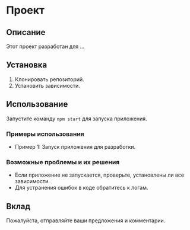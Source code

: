 # Проект

## Описание
Этот проект разработан для ...

## Установка
1. Клонировать репозиторий.
2. Установить зависимости.

## Использование
Запустите команду `npm start` для запуска приложения.

### Примеры использования
- Пример 1: Запуск приложения для разработки.

### Возможные проблемы и их решения
- Если приложение не запускается, проверьте, установлены ли все зависимости.
- Для устранения ошибок в коде обратитесь к логам.

## Вклад
Пожалуйста, отправляйте ваши предложения и комментарии.